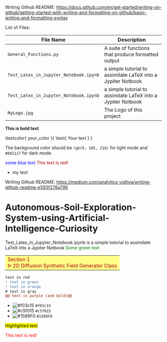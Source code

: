Writing Github README: https://docs.github.com/en/get-started/writing-on-github/getting-started-with-writing-and-formatting-on-github/basic-writing-and-formatting-syntax

List of Files:

| File Name | Description |
| --- | --- |
| `General_Functions.py` | A suite of functions that produce formatted output |
| `Test_Latex_in_Jupyter_Notebook.ipynb` | a simple tutorial to assimilate LaTeX into a Jypiter Notbook |
| `Test_Latex_in_Jupyter_Notebook.ipynb` | a simple tutorial to assimilate LaTeX into a Jypiter Notbook |
| `MyLogo.jpg` | The Logo of this project |

**This is bold text**

\textcolor{ your_color }{ \text{ Your text } }

The background color should be `rgb(9, 105, 218)` for light mode and `#0d1117` for dark mode.

<span style="color:blue">some *blue* text</span>
<font color="#AA0000">This text is red!</font>
+ my text

Writing Github README: https://medium.com/analytics-vidhya/writing-github-readme-e593f278a796
# Autonomous-Soil-Exploration-System-using-Artificial-Intelligence-Curiosity

Test_Latex_in_Jupyter_Notebook.ipynb is a simple tutorial to assimilate LaTeX into a Jypiter Notbook
<span style="color: green"> Some green text </span>

<table style="width:100%">
  <tr style="background-color:#FFFF88">
    <td style="text-align:left">
        <font style="color:#AA0000;">
        Section 1
        </font>
        <font style="color:#AA0000;">
        <br>&#x1405; 2D Diffusion Synthetic Field Generator Class
        </font>
    </td>
  </tr>
</table>

```diff
text in red
! text in green
! text in orange
# text in gray
@@ text in purple (and bold)@@
```

- ![#f03c15](https://via.placeholder.com/15/f03c15/000000?text=+) `#f03c15`
- ![#c5f015](https://via.placeholder.com/15/c5f015/000000?text=+) `#c5f015`
- ![#1589F0](https://via.placeholder.com/15/1589F0/000000?text=+) `#1589F0`

<mark style="background-color: #FFFF00">Highlighted text</mark>

<font color="red">This text is red!</font>
